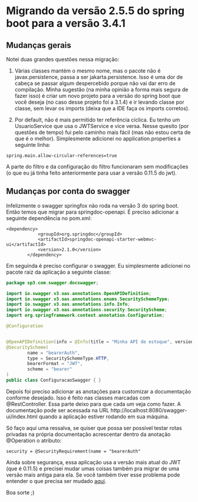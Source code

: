 # Migrando da versão 2.5.5 do spring boot para a versão 3.4.1

## Mudanças gerais
Notei duas grandes questões nessa migração:

1. Várias classes mantém o mesmo nome, mas o pacote não é javax.persistence, passa a ser jakarta.persistence. Isso é uma dor de cabeça se passar algum despercebido porque não vai dar erro de compilação. Minha sugestão (na minha opinião a forma mais segura de fazer isso) é criar um novo projeto para a versão do spring boot que você deseja (no caso desse projeto foi a 3.1.4) e ir levando classe por classe, sem levar os imports (deixa que a IDE faça os imports corretos).
   
2. Por default, não é mais permitido ter referência cíclica. Eu tenho um UsuarioService que usa o JWTService e vice versa. Nesse quesito (por questões de tempo) fui pelo caminho mais fácil (mas não estou certa de que é o melhor). Simplesmente adicionei no application.properties a seguinte linha:

```
spring.main.allow-circular-references=true
```

A parte do filtro e da configuração do filtro funcionaram sem modificações (o que eu já tinha feito anteriormente para usar a versão 0.11.5 do jwt).

## Mudanças por conta do swagger

Infelizmente o swagger springfox não roda na versão 3 do spring boot. Então temos que migrar para springdoc-openapi. É preciso adicionar a seguinte dependência no pom.xml:

```
<dependency>
            <groupId>org.springdoc</groupId>
            <artifactId>springdoc-openapi-starter-webmvc-ui</artifactId>
            <version>2.1.0</version>
        </dependency>
```

Em seguinda é preciso configurar o swagger. Eu simplesmente adicionei no pacote raiz da aplicação a seguinte classe:

```java
package sp3.com.swagger.docswagger;

import io.swagger.v3.oas.annotations.OpenAPIDefinition;
import io.swagger.v3.oas.annotations.enums.SecuritySchemeType;
import io.swagger.v3.oas.annotations.info.Info;
import io.swagger.v3.oas.annotations.security.SecurityScheme;
import org.springframework.context.annotation.Configuration;

@Configuration


@OpenAPIDefinition(info = @Info(title = "Minha API de estoque", version = "v1"))
@SecurityScheme(
        name = "bearerAuth",
        type = SecuritySchemeType.HTTP,
        bearerFormat = "JWT",
        scheme = "bearer"
)
public class ConfiguracaoSwagger { }
```
Depois foi preciso adicionar as anotações para customizar a documentação conforme desejado. Isso é feito nas classes marcadas com @RestController. Essa parte deixo para que cada um veja como fazer. A documentação pode ser acessada na URL http://localhost:8080/swagger-ui/index.html quando a aplicação estiver rodando em sua máquina.

Só faço aqui uma ressalva, se quiser que possa ser possível testar rotas privadas na própria documentação acrescentar dentro da anotação @Operation o atributo:

```
security = @SecurityRequirement(name = "bearerAuth"
```
Ainda sobre segurança, essa aplicação usa a versão mais atual do JWT (que é 0.11.5) e precisei mudar umas coisas também pra migrar de uma versão mais antiga para ela. Se você também tiver esse problema pode entender o que precisa ser mudado [aqui](https://github.com/raquelvl/psoft/blob/master/estoquej/jwt0115.md).

Boa sorte ;)
